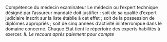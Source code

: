 Compétence du médecin examinateur
Le médecin ou l’expert technique désigné par l’assureur mandaté doit justifier :
soit de sa qualité d’expert judiciaire inscrit sur la liste établie à cet effet ;
soit de la possession de diplômes appropriés ;
soit de cinq années d’activité ininterrompue dans le domaine concerné.
Chaque État tient le répertoire des experts habilités à exercer.
_II. Le recours après paiement pour compte_